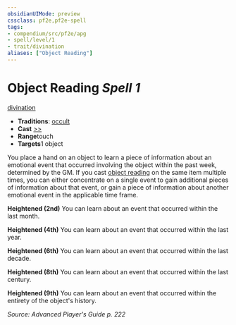 ```yaml
---
obsidianUIMode: preview
cssclass: pf2e,pf2e-spell
tags:
- compendium/src/pf2e/apg
- spell/level/1
- trait/divination
aliases: ["Object Reading"]
---
```

# Object Reading *Spell 1*   
[divination](../../Rules/traits/divination.md)  

- **Traditions**: [occult](../../Rules/traits/occult.md)
- **Cast** [>>](../../Rules/core-rulebook/chapter-9-playing-the-game.md#Actions "Two-Action") 
- **Range**touch
- **Targets**1 object

You place a hand on an object to learn a piece of information about an emotional event that occurred involving the object within the past week, determined by the GM. If you cast [object reading](../../../..//TTRPGShare-Pathfinder-2E-Vault/compendium/spells/object-reading-apg.md) on the same item multiple times, you can either concentrate on a single event to gain additional pieces of information about that event, or gain a piece of information about another emotional event in the applicable time frame.

**Heightened (2nd)** You can learn about an event that occurred within the last month.

**Heightened (4th)** You can learn about an event that occurred within the last year.

**Heightened (6th)** You can learn about an event that occurred within the last decade.

**Heightened (8th)** You can learn about an event that occurred within the last century.

**Heightened (9th)** You can learn about an event that occurred within the entirety of the object's history.

*Source: Advanced Player's Guide p. 222*